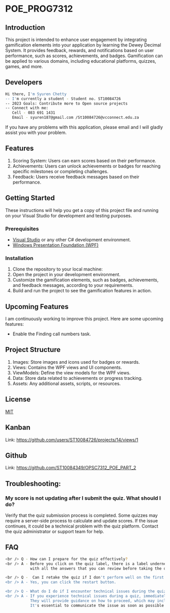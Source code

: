 # POE_PROG7312
## Introduction
This project is intended to enhance user engagement by integrating gamification elements into your application by learning the Dewey Decimal System. It provides feedback, rewards, and notifications based on user performance, such as scores, achievements, and badges. Gamification can be applied to various domains, including educational platforms, quizzes, games, and more.
## Developers
```bash
Hi there, I'm Syuren Chetty
-- I'm currently a student - Student no. ST10084726
-- 2023 Goals: Contribute more to Open source projects
-- Connect with me:
   Cell - 083 691 1431
   Email - syuren187@gmail.com /St10084726@vcconnect.edu.za
```
If you have any problems with this application, please email and I will gladly assist you with your problem.

## Features
1) Scoring System: Users can earn scores based on their performance.
2) Achievements: Users can unlock achievements or badges for reaching specific milestones or completing challenges.
3) Feedback: Users receive feedback messages based on their performance.

## Getting Started
These instructions will help you get a copy of this project file and running on your Visual Studio for development and testing purposes.

### Prerequisites
- [Visual Studio](https://visualstudio.microsoft.com/) or any other C# development environment.
- [Windows Presentation Foundation (WPF)](https://docs.microsoft.com/en-us/dotnet/framework/wpf/getting-started/walkthrough-my-first-wpf-desktop-application)

### Installation
1. Clone the repository to your local machine:
2. Open the project in your development environment.
3. Customize the gamification elements, such as badges, achievements, and feedback messages, according to your requirements.
4. Build and run the project to see the gamification features in action.

## Upcoming Features
I am continuously working to improve this project. Here are some upcoming features:
- Enable the Finding call numbers task.

## Project Structure
1. Images: Store images and icons used for badges or rewards.
2. Views: Contains the WPF views and UI components.
3. ViewModels: Define the view models for the WPF views.
4. Data: Store data related to achievements or progress tracking.
5. Assets: Any additional assets, scripts, or resources.

## License
[MIT](https://choosealicense.com/licenses/mit/)

## Kanban
Link: https://github.com/users/ST10084726/projects/14/views/1

## Github
Link: https://github.com/ST10084349/OPSC7312_POE_PART_2

## Troubleshooting:
### My score is not updating after I submit the quiz. What should I do?
 Verify that the quiz submission process is completed. Some quizzes may require a server-side process to calculate and update scores. 
 If the issue continues, it could be a technical problem with the quiz platform. Contact the quiz administrator or support team for help.

## FAQ
```bash
<br /> Q - How can I prepare for the quiz effectively?
<br /> A - Before you click on the quiz label, there is a label underneath it that says "Answers," which will bring up a pop-up window
           with all the answers that you can review before taking the quiz.

<br /> Q -  Can I retake the quiz if I don't perform well on the first attempt?
<br /> A - Yes, you can click the restart button.

<br /> Q - What do I do if I encounter technical issues during the quiz, such as a system crash or a sudden internet disconnect?
<br /> A - If you experience technical issues during a quiz, immediately contact your instructor or the quiz administrator to explain the situation.
           They will provide guidance on how to proceed, which may include granting an extension or a retake opportunity, depending on the circumstances.
           It's essential to communicate the issue as soon as possible.
```



